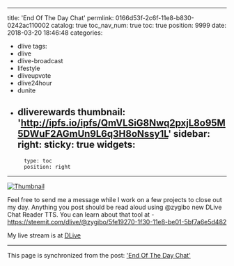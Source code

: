
---
title: 'End Of The Day Chat'
permlink: 0166d53f-2c6f-11e8-b830-0242ac110002
catalog: true
toc_nav_num: true
toc: true
position: 9999
date: 2018-03-20 18:46:48
categories:
- dlive
tags:
- dlive
- dlive-broadcast
- lifestyle
- dliveupvote
- dlive24hour
- dunite
- dliverewards
thumbnail: 'http://ipfs.io/ipfs/QmVLSiG8Nwq2pxjL8o95M5DWuF2AGmUn9L6q3H8oNssy1L'
sidebar:
    right:
        sticky: true
widgets:
    -
        type: toc
        position: right
---


[![Thumbnail](http://ipfs.io/ipfs/QmVLSiG8Nwq2pxjL8o95M5DWuF2AGmUn9L6q3H8oNssy1L)](https://dlive.io/livestream/patrickulrich/0166d53f-2c6f-11e8-b830-0242ac110002)

Feel free to send me a message while I work on a few projects to close out my day. Anything you post should be read aloud using @zygibo new DLive Chat Reader TTS. You can learn about that tool at - https://steemit.com/dlive/@zygibo/5fe19270-1f30-11e8-be01-5bf7a6e5d482

My live stream is at [DLive](https://dlive.io/livestream/patrickulrich/0166d53f-2c6f-11e8-b830-0242ac110002)

- - -

This page is synchronized from the post: ['End Of The Day Chat'](https://steemit.com/@patrickulrich/0166d53f-2c6f-11e8-b830-0242ac110002)

